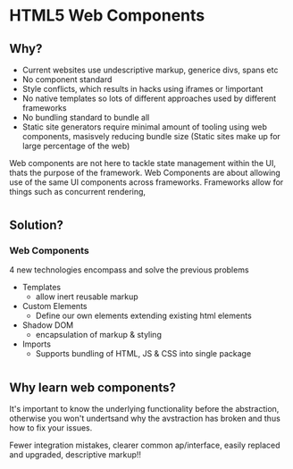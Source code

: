 
# HTML5 Web Components

## Why?

- Current websites use undescriptive markup, generice divs, spans etc
- No component standard
- Style conflicts, which results in hacks using iframes or !important
- No native templates so lots of different approaches used by different frameworks
- No bundling standard to bundle all
- Static site generators require minimal amount of tooling using web components, masisvely reducing bundle size (Static sites make up for large percentage of the web)

Web components are not here to tackle state management within the UI, thats the purpose of the framework. Web Components are about allowing use of the same UI components across frameworks.
Frameworks allow for things such as concurrent rendering, 

#
## Solution?
### **Web Components**

4 new technologies encompass and solve the previous problems

- Templates
	- allow inert reusable markup
- Custom Elements
	- Define our own elements extending existing html elements
- Shadow DOM
	- encapsulation of markup & styling
- Imports
	- Supports bundling of HTML, JS & CSS into single package

#
## Why learn web components?

It's important to know the underlying functionality before the  abstraction, otherwise you won't undertsand why the avstraction has broken and thus how to fix your issues.

Fewer integration mistakes, clearer common ap/interface, easily replaced and upgraded, descriptive markup!!
